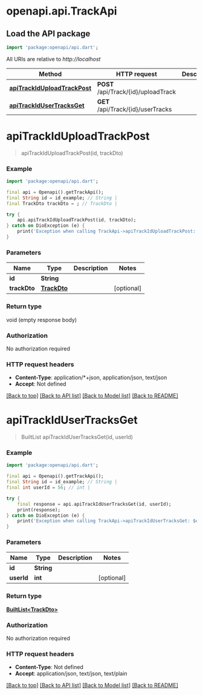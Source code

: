 # openapi.api.TrackApi

## Load the API package
```dart
import 'package:openapi/api.dart';
```

All URIs are relative to *http://localhost*

Method | HTTP request | Description
------------- | ------------- | -------------
[**apiTrackIdUploadTrackPost**](TrackApi.md#apitrackiduploadtrackpost) | **POST** /api/Track/{id}/uploadTrack | 
[**apiTrackIdUserTracksGet**](TrackApi.md#apitrackidusertracksget) | **GET** /api/Track/{id}/userTracks | 


# **apiTrackIdUploadTrackPost**
> apiTrackIdUploadTrackPost(id, trackDto)



### Example
```dart
import 'package:openapi/api.dart';

final api = Openapi().getTrackApi();
final String id = id_example; // String | 
final TrackDto trackDto = ; // TrackDto | 

try {
    api.apiTrackIdUploadTrackPost(id, trackDto);
} catch on DioException (e) {
    print('Exception when calling TrackApi->apiTrackIdUploadTrackPost: $e\n');
}
```

### Parameters

Name | Type | Description  | Notes
------------- | ------------- | ------------- | -------------
 **id** | **String**|  | 
 **trackDto** | [**TrackDto**](TrackDto.md)|  | [optional] 

### Return type

void (empty response body)

### Authorization

No authorization required

### HTTP request headers

 - **Content-Type**: application/*+json, application/json, text/json
 - **Accept**: Not defined

[[Back to top]](#) [[Back to API list]](../README.md#documentation-for-api-endpoints) [[Back to Model list]](../README.md#documentation-for-models) [[Back to README]](../README.md)

# **apiTrackIdUserTracksGet**
> BuiltList<TrackDto> apiTrackIdUserTracksGet(id, userId)



### Example
```dart
import 'package:openapi/api.dart';

final api = Openapi().getTrackApi();
final String id = id_example; // String | 
final int userId = 56; // int | 

try {
    final response = api.apiTrackIdUserTracksGet(id, userId);
    print(response);
} catch on DioException (e) {
    print('Exception when calling TrackApi->apiTrackIdUserTracksGet: $e\n');
}
```

### Parameters

Name | Type | Description  | Notes
------------- | ------------- | ------------- | -------------
 **id** | **String**|  | 
 **userId** | **int**|  | [optional] 

### Return type

[**BuiltList&lt;TrackDto&gt;**](TrackDto.md)

### Authorization

No authorization required

### HTTP request headers

 - **Content-Type**: Not defined
 - **Accept**: application/json, text/json, text/plain

[[Back to top]](#) [[Back to API list]](../README.md#documentation-for-api-endpoints) [[Back to Model list]](../README.md#documentation-for-models) [[Back to README]](../README.md)

